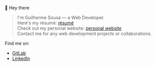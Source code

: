 👋 Hey there  
> I'm Guilherme Sousa — a Web Developer.  
Here's my résumé: [résumé](https://guiarts.site/guilherme)  
Check out my personal website: [personal website](https://guixyz.netlify.app/)  
Contact me for any web development projects or collaborations.  

Find me on:  
- [GitLab](https://gitlab.com/uguisousa)  
- [LinkedIn](https://linkedin.com/in/uguisousa)  


